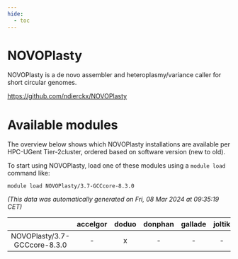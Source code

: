 ```yaml
---
hide:
  - toc
---
```


NOVOPlasty
==========


NOVOPlasty is a de novo assembler and heteroplasmy/variance caller for short circular genomes.

https://github.com/ndierckx/NOVOPlasty
# Available modules


The overview below shows which NOVOPlasty installations are available per HPC-UGent Tier-2cluster, ordered based on software version (new to old).

To start using NOVOPlasty, load one of these modules using a `module load` command like:

```shell
module load NOVOPlasty/3.7-GCCcore-8.3.0
```

*(This data was automatically generated on Fri, 08 Mar 2024 at 09:35:19 CET)*  

| |accelgor|doduo|donphan|gallade|joltik|skitty|
| :---: | :---: | :---: | :---: | :---: | :---: | :---: |
|NOVOPlasty/3.7-GCCcore-8.3.0|-|x|-|-|-|x|
